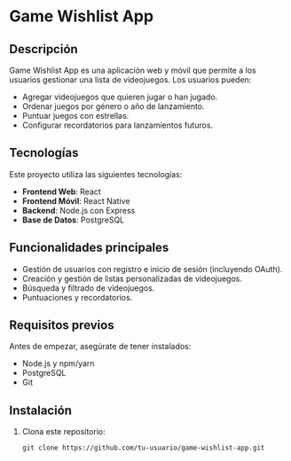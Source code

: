 # Game Wishlist App

## Descripción
Game Wishlist App es una aplicación web y móvil que permite a los usuarios gestionar una lista de videojuegos. Los usuarios pueden:
- Agregar videojuegos que quieren jugar o han jugado.
- Ordenar juegos por género o año de lanzamiento.
- Puntuar juegos con estrellas.
- Configurar recordatorios para lanzamientos futuros.

## Tecnologías
Este proyecto utiliza las siguientes tecnologías:
- **Frontend Web**: React
- **Frontend Móvil**: React Native
- **Backend**: Node.js con Express
- **Base de Datos**: PostgreSQL

## Funcionalidades principales
- Gestión de usuarios con registro e inicio de sesión (incluyendo OAuth).
- Creación y gestión de listas personalizadas de videojuegos.
- Búsqueda y filtrado de videojuegos.
- Puntuaciones y recordatorios.

## Requisitos previos
Antes de empezar, asegúrate de tener instalados:
- Node.js y npm/yarn
- PostgreSQL
- Git

## Instalación
1. Clona este repositorio:
   ```
   git clone https://github.com/tu-usuario/game-wishlist-app.git

